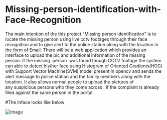 # Missing-person-identification-with-Face-Recognition

The main intention of the this project "Missing person identification" is to locate the missing person using live cctv footages through their face recognition
and to give alert to the police station along with the location in the form of Email.
There will be a web application which provides an interface to upload the pic and additional information of the  missing  person.
If the missing  person  was found though CCTV footage the system can able to detect his/her face using Histogram of Oriented Gradients(HOG)
with Support Vector Machine(SVM) model present  in opencv and sends the alert message to police station and the family members along with the location.
It also allows normal people to upload the pictures of any suspicious persons who they come across . If the complaint is already filed against the same person in the portal.

#The Inface looks like below

![image](https://user-images.githubusercontent.com/97206713/224354519-66cb113c-e980-4203-abb3-5456df42e6ae.png)

